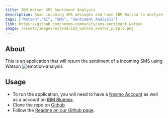 ```yaml
---
title: IBM Watson SMS Sentiment Analysis
description: Read incoming SMS messages and have IBM Watson to analyze the messages
tags: ["Watson","AI", "SMS", "Sentiment Analysis"]
link: https://github.com/nexmo-community/sms-sentiment-watson
image: /assets/images/extend/ibm_watson_avatar_purple.png
---
```


## About
This is an application that will return the sentiment of a incoming SMS using Watson
![emotion-analysis](/assets/images/extend/emotion-analysis.png)

## Usage
- To run the application, you will need to have a [Nexmo Account](https://dashboard.nexmo.com/) as well as a account on [IBM Bluemix](https://console.ng.bluemix.net/).
- Clone the repo on [Github](https://github.com/nexmo-community/sms-sentiment-watson)
- Follow the [Readme on our Github page](https://raw.githubusercontent.com/nexmo-community/sms-sentiment-watson/master/README.md).

